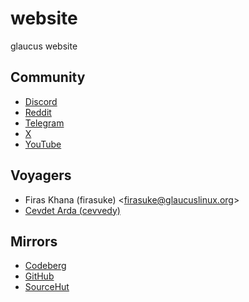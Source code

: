 # website
glaucus website

## Community
- [Discord](https://discord.gg/nDKNmNc)
- [Reddit](https://reddit.com/r/glaucus)
- [Telegram](https://t.me/glaucuslinux)
- [X](https://x.com/glaucuslinux)
- [YouTube](https://youtube.com/@glaucuslinux)

## Voyagers
- Firas Khana (firasuke) <[firasuke@glaucuslinux.org](
mailto:firasuke@glaucuslinux.org)>
- [Cevdet Arda (cevvedy)](https://github.com/cevdetardaharan/)

## Mirrors
- [Codeberg](https://codeberg.org/glaucuslinux/website)
- [GitHub](https://github.com/glaucuslinux/website)
- [SourceHut](https://git.sr.ht/~glaucuslinux/website)
